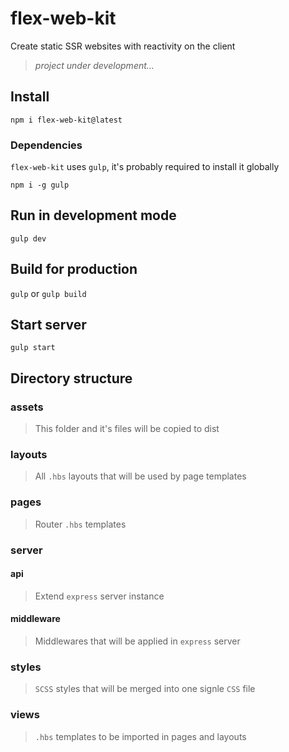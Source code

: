 # flex-web-kit

Create static SSR websites with reactivity on the client

> _project under development..._

## Install

`npm i flex-web-kit@latest`

### Dependencies

`flex-web-kit` uses `gulp`, it's probably required to install it globally

`npm i -g gulp`

## Run in development mode

`gulp dev`

## Build for production

`gulp` or `gulp build`

## Start server

`gulp start`


## Directory structure

### assets

> This folder and it's files will be copied to dist

### layouts

> All `.hbs` layouts that will be used by page templates

### pages

> Router `.hbs` templates

### server

#### api

> Extend `express` server instance

#### middleware

> Middlewares that will be applied in `express` server

### styles

> `SCSS` styles that will be merged into one signle `CSS` file

### views

> `.hbs` templates to be imported in pages and layouts